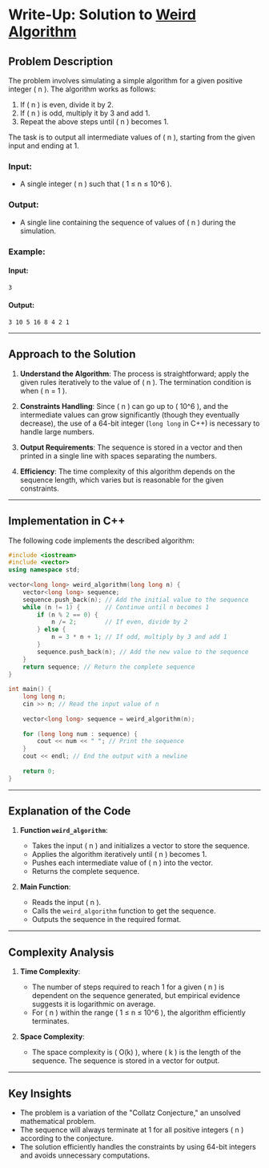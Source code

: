 # Write-Up: Solution to [Weird Algorithm](https://cses.fi/problemset/task/1068)

## Problem Description

The problem involves simulating a simple algorithm for a given positive integer \( n \). The algorithm works as follows:

1. If \( n \) is even, divide it by 2.
2. If \( n \) is odd, multiply it by 3 and add 1.
3. Repeat the above steps until \( n \) becomes 1.

The task is to output all intermediate values of \( n \), starting from the given input and ending at 1.

### Input:
- A single integer \( n \) such that \( 1 ≤ n ≤ 10^6 \).

### Output:
- A single line containing the sequence of values of \( n \) during the simulation.

### Example:
#### Input:
```
3
```

#### Output:
```
3 10 5 16 8 4 2 1
```

---

## Approach to the Solution

1. **Understand the Algorithm**: The process is straightforward; apply the given rules iteratively to the value of \( n \). The termination condition is when \( n = 1 \).

2. **Constraints Handling**: Since \( n \) can go up to \( 10^6 \), and the intermediate values can grow significantly (though they eventually decrease), the use of a 64-bit integer (`long long` in C++) is necessary to handle large numbers.

3. **Output Requirements**: The sequence is stored in a vector and then printed in a single line with spaces separating the numbers.

4. **Efficiency**: The time complexity of this algorithm depends on the sequence length, which varies but is reasonable for the given constraints.

---

## Implementation in C++

The following code implements the described algorithm:

```cpp
#include <iostream>
#include <vector>
using namespace std;
 
vector<long long> weird_algorithm(long long n) {
    vector<long long> sequence;
    sequence.push_back(n); // Add the initial value to the sequence
    while (n != 1) {       // Continue until n becomes 1
        if (n % 2 == 0) {
            n /= 2;        // If even, divide by 2
        } else {
            n = 3 * n + 1; // If odd, multiply by 3 and add 1
        }
        sequence.push_back(n); // Add the new value to the sequence
    }
    return sequence; // Return the complete sequence
}
 
int main() {
    long long n;
    cin >> n; // Read the input value of n
 
    vector<long long> sequence = weird_algorithm(n);
 
    for (long long num : sequence) {
        cout << num << " "; // Print the sequence
    }
    cout << endl; // End the output with a newline
 
    return 0;
}
```

---

## Explanation of the Code

1. **Function `weird_algorithm`**:
   - Takes the input \( n \) and initializes a vector to store the sequence.
   - Applies the algorithm iteratively until \( n \) becomes 1.
   - Pushes each intermediate value of \( n \) into the vector.
   - Returns the complete sequence.

2. **Main Function**:
   - Reads the input \( n \).
   - Calls the `weird_algorithm` function to get the sequence.
   - Outputs the sequence in the required format.

---

## Complexity Analysis

1. **Time Complexity**:
   - The number of steps required to reach 1 for a given \( n \) is dependent on the sequence generated, but empirical evidence suggests it is logarithmic on average.
   - For \( n \) within the range \( 1 ≤ n ≤ 10^6 \), the algorithm efficiently terminates.

2. **Space Complexity**:
   - The space complexity is \( O(k) \), where \( k \) is the length of the sequence. The sequence is stored in a vector for output.

---

## Key Insights

- The problem is a variation of the "Collatz Conjecture," an unsolved mathematical problem.
- The sequence will always terminate at 1 for all positive integers \( n \) according to the conjecture.
- The solution efficiently handles the constraints by using 64-bit integers and avoids unnecessary computations.

